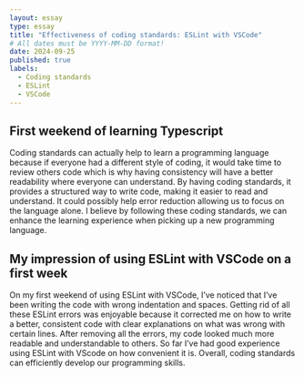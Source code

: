 ```yaml
---
layout: essay
type: essay
title: "Effectiveness of coding standards: ESLint with VSCode"
# All dates must be YYYY-MM-DD format!
date: 2024-09-25
published: true
labels:
  - Coding standards
  - ESLint
  - VSCode
---
```


## First weekend of learning Typescript

Coding standards can actually help to learn a programming language because if everyone had a different style of coding, it would take time to review others code which is why having consistency will have a better readability where everyone can understand.  By having coding standards, it provides a structured way to write code, making it easier to read and understand. It could possibly help error reduction allowing us to focus on the language alone.   I believe by following these coding standards, we can enhance the learning experience when picking up a new programming language. 


## My impression of using ESLint with VSCode on a first week

On my first weekend of using ESLint with VSCode, I’ve noticed that I’ve been writing the code with wrong indentation and spaces. 
Getting rid of all these ESLint errors was enjoyable because it corrected me on how to write a better, consistent code with clear explanations on what was wrong with certain lines.
After removing all the errors, my code looked much more readable and understandable to others.  So far I’ve had good experience using ESLint with VScode on how convenient it is.  Overall, coding standards can efficiently develop our programming skills.

